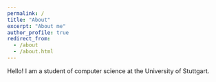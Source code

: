 ```yaml
---
permalink: /
title: "About"
excerpt: "About me"
author_profile: true
redirect_from:
  - /about
  - /about.html
---
```


Hello! I am a student of computer science at the University of Stuttgart.
